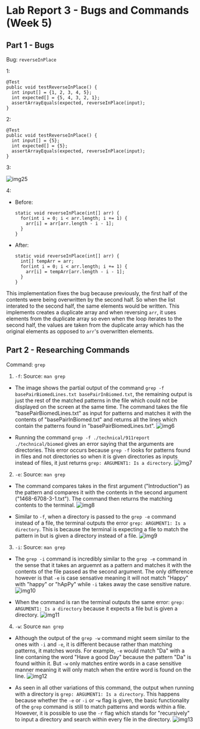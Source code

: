 # Lab Report 3 - Bugs and Commands (Week 5)
## Part 1 - Bugs
Bug: `reverseInPlace`

1:
```
@Test 
public void testReverseInPlace() {
  int input[] = {1, 2, 3, 4, 5};
  int expected[] = {5, 4, 3, 2, 1};
  assertArrayEquals(expected, reverseInPlace(input);
}
```
2:
```
@Test 
public void testReverseInPlace() {
  int input[] = {5};
  int expected[] = {5};
  assertArrayEquals(expected, reverseInPlace(input);
}
```
3:

![img25](https://github.com/fyash1010/cse15l-lab-reports/assets/146874433/07c3c61c-8c74-4657-89e6-218916ba71ba)

4: 
- Before:
  ```
  static void reverseInPlace(int[] arr) {
    for(int i = 0; i < arr.length; i += 1) {
      arr[i] = arr[arr.length - i - 1];
    }
  }
  ```
- After:
  ```
  static void reverseInPlace(int[] arr) {
    int[] tempArr = arr;
    for(int i = 0; i < arr.length; i += 1) {
      arr[i] = tempArr[arr.length - i - 1];
    }
  }
  ```
This implementation fixes the bug because previously, the first half of the contents were being overwritten by the second half. So when the list interated to the second half, the same elements would be written. This implements creates a duplicate array and when reversing `arr`, it uses elements from the duplicate array so even when the loop iterates to the second half, the values are taken from the duplicate array which has the original elements as opposed to `arr`'s overwritten elements.
## Part 2 - Researching Commands
Command: `grep`
1. `-f`: Source: `man grep`
- The image shows the partial output of the command `grep -f basePairBiomedLines.txt basePairInBiomed.txt`, the remaining output is just the rest of the matched patterns in the file which could not be displayed on the screen at the same time. The     command takes the file "basePairBiomedLines.txt" as input for patterns and matches it with the contents of "basePairInBiomed.txt" and returns all the lines which contain the patterns found in "basePairBiomedLines.txt".
![img6](https://github.com/fyash1010/cse15l-lab-reports/assets/146874433/cb3e9c47-4190-4640-b60d-e2cff55632fb)

- Running the command `grep -f ./technical/911report ./technical/biomed` gives an error saying that the arguments are directories. This error occurs because `grep -f` looks for patterns found in files and not directories so when it is given directories as inputs instead of files, it just returns `grep: ARGUMENT1: Is a directory`.
![img7](https://github.com/fyash1010/cse15l-lab-reports/assets/146874433/1c23a3c8-669b-449f-b5b7-384907581395)

2. `-e`: Source: `man grep`
- The command compares takes in the first argument ("Introduction") as the pattern and compares it with the contents in the second argument ("1468-6708-3-1.txt"). The command then returns the matching contents to the terminal.
![img8](https://github.com/fyash1010/cse15l-lab-reports/assets/146874433/0de32dab-677e-47a0-97cc-e8bb3aa0aea4)

- Similar to `-f`, when a directory is passed to the `grep -e` command instead of a file, the terminal outputs the error `grep: ARGUMENT1: Is a directory`. This is because the terminal is expecting a file to match the pattern in but is given a directory instead of a file.
![img9](https://github.com/fyash1010/cse15l-lab-reports/assets/146874433/209e5551-c158-495e-a3d0-a1b72666f31e)

3. `-i`: Source: `man grep`
- The `grep -i` command is incredibly similar to the `grep -e` command in the sense that it takes an arguemnt as a pattern and matches it with the contents of the file passed as the second argument. The only difference however is that `-e` is case sensative meaning it will not match "Happy" with "happy" or "hApPy" while `-i` takes away the case sensitive nature.
![img10](https://github.com/fyash1010/cse15l-lab-reports/assets/146874433/db83c476-a8b8-4712-bc3e-dd9c909cd887)

- When the command is ran the terminal outputs the same error: `grep: ARGUMENT1: Is a directory` because it expects a file but is given a directory.
![img11](https://github.com/fyash1010/cse15l-lab-reports/assets/146874433/87f5417c-165e-466a-ab78-b18f4ca8e8d3)

4. `-w`: Source `man grep`
- Although the output of the `grep -w` command might seem similar to the ones with `-i` and `-e`, it is different because rather than matching patterns, it matches words. For example, `-e` would match "Da" with a line contaning the word "Have a good Day" because the pattern "Da" is found within it. But `-w` only matches entire words in a case sensitive manner meaning it will only match when the entire word is found on the line.
![img12](https://github.com/fyash1010/cse15l-lab-reports/assets/146874433/64d6801e-322c-4079-b189-684e15703015)

- As seen in all other variations of this command, the output when running with a directory is `grep: ARGUMENT1: Is a directory`. This happens because whether the `-e` or `-i` or -`w` flag is given, the basic functionality of the `grep` command is still to match patterns and words within a file. However, it is possible to use the `-r` flag which stands for "recursively" to input a directory and search within every file in the directory.
![img13](https://github.com/fyash1010/cse15l-lab-reports/assets/146874433/a34f5526-03bb-492f-80f2-95188bd12abd)
